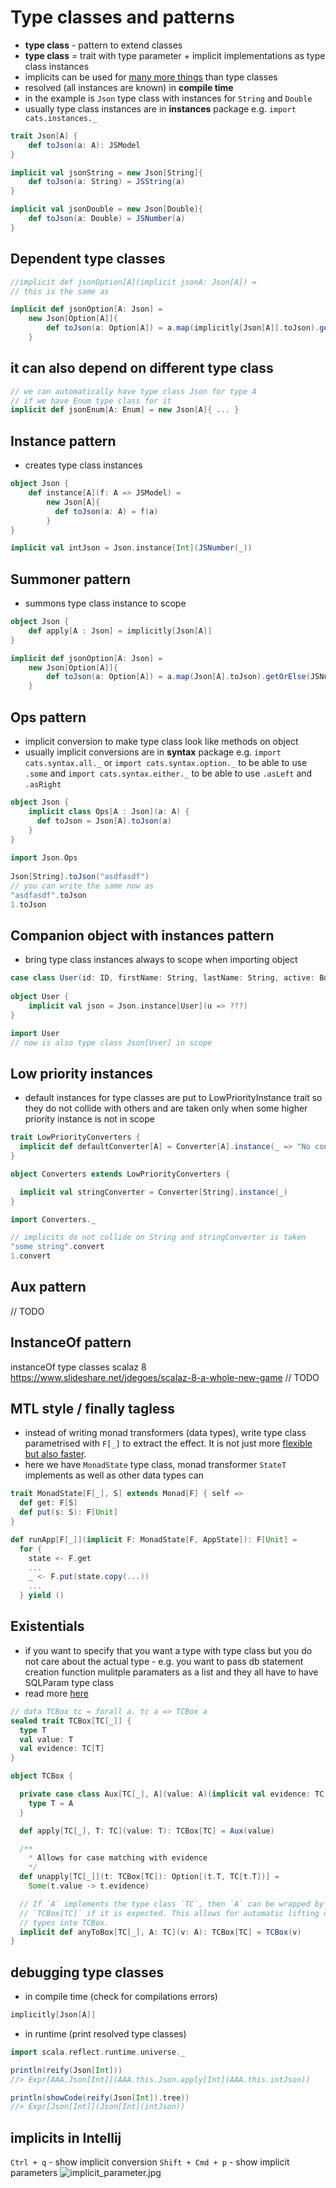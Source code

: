 # Type classes and patterns

* **type class** - pattern to extend classes
* **type class** = trait with type parameter + implicit implementations as type class instances
* implicits can be used for [many more things](http://www.lihaoyi.com/post/ImplicitDesignPatternsinScala.html) than type classes
* resolved (all instances are known) in **compile time**
* in the example is `Json` type class with instances for `String` and `Double`
* usually type class instances are in **instances** package e.g. `import cats.instances._`
```scala
trait Json[A] {
    def toJson(a: A): JSModel
}

implicit val jsonString = new Json[String]{
    def toJson(a: String) = JSString(a)
}

implicit val jsonDouble = new Json[Double]{
    def toJson(a: Double) = JSNumber(a)
}
```
## Dependent type classes
```scala
//implicit def jsonOption[A](implicit jsonA: Json[A]) =
// this is the same as

implicit def jsonOption[A: Json] = 
    new Json[Option[A]]{
        def toJson(a: Option[A]) = a.map(implicitly[Json[A]].toJson).getOrElse(JSNull)
    }
```

## it can also depend on different type class
```scala
// we can automatically have type class Json for type A
// if we have Enum type class for it 
implicit def jsonEnum[A: Enum] = new Json[A]{ ... }
```

## Instance pattern
* creates type class instances
```scala
object Json {
    def instance[A](f: A => JSModel) =
        new Json[A]{
          def toJson(a: A) = f(a)
        }
}

implicit val intJson = Json.instance[Int](JSNumber(_))
```

## Summoner pattern
* summons type class instance to scope
```scala
object Json {
    def apply[A : Json] = implicitly[Json[A]]
}

implicit def jsonOption[A: Json] = 
    new Json[Option[A]]{
        def toJson(a: Option[A]) = a.map(Json[A].toJson).getOrElse(JSNull)
    }
```

## Ops pattern
* implicit conversion to make type class look like methods on object
* usually implicit conversions are in **syntax** package e.g. `import cats.syntax.all._` or `import cats.syntax.option._` to be able to use `.some` and `import cats.syntax.either._` to be able to use `.asLeft` and `.asRight`
```scala
object Json {
    implicit class Ops[A : Json](a: A) {
      def toJson = Json[A].toJson(a)
    }
}
 
import Json.Ops
  
Json[String].toJson("asdfasdf")  
// you can write the same now as   
"asdfasdf".toJson
1.toJson
```

## Companion object with instances pattern
* bring type class instances always to scope when importing object
```scala
case class User(id: ID, firstName: String, lastName: String, active: Boolean)
 
object User {
    implicit val json = Json.instance[User](u => ???)
} 

import User
// now is also type class Json[User] in scope
```

## Low priority instances

* default instances for type classes are put to LowPriorityInstance trait so they do not collide with others and are taken only when some higher priority instance is not in scope

```scala
trait LowPriorityConverters {
  implicit def defaultConverter[A] = Converter[A].instance(_ => "No converter written")   
}

object Converters extends LowPriorityConverters {

  implicit val stringConverter = Converter[String].instance(_)  
}

import Converters._

// implicits do not collide on String and stringConverter is taken
"some string".convert
1.convert
```

## Aux pattern
// TODO

## InstanceOf pattern
instanceOf type classes scalaz 8 https://www.slideshare.net/jdegoes/scalaz-8-a-whole-new-game
// TODO

## MTL style / finally tagless

* instead of writing monad transformers (data types), write type class parametrised with `F[_]` to extract the effect. It is not just more [flexible but also faster](http://degoes.net/articles/effects-without-transformers).
* here we have `MonadState` type class, monad transformer `StateT` implements as well as other data types can

```scala
trait MonadState[F[_], S] extends Monad[F] { self =>
  def get: F[S]
  def put(s: S): F[Unit]
}

def runApp[F[_]](implicit F: MonadState[F, AppState]): F[Unit] =
  for {
    state <- F.get
    ...
    _ <- F.put(state.copy(...))
    ...
  } yield ()
```

## Existentials

* if you want to specify that you want a type with type class but you do not care about the actual type - e.g. you want to pass db statement creation function mulitple paramaters as a list and they all have to have SQLParam type class 
* read more [here](https://www.cakesolutions.net/teamblogs/existential-types-in-scala)

```scala
// data TCBox tc = forall a. tc a => TCBox a
sealed trait TCBox[TC[_]] {
  type T
  val value: T
  val evidence: TC[T]
}

object TCBox {

  private case class Aux[TC[_], A](value: A)(implicit val evidence: TC[A]) extends TCBox[TC] {
    type T = A
  }

  def apply[TC[_], T: TC](value: T): TCBox[TC] = Aux(value)

  /**
    * Allows for case matching with evidence
    */
  def unapply[TC[_]](t: TCBox[TC]): Option[(t.T, TC[t.T])] =
    Some(t.value -> t.evidence)

  // If `A` implements the type class `TC`, then `A` can be wrapped by
  // `TCBox[TC]` if it is expected. This allows for automatic lifting of
  // types into TCBox.
  implicit def anyToBox[TC[_], A: TC](v: A): TCBox[TC] = TCBox(v)
}
```

## debugging type classes

* in compile time (check for compilations errors)

```scala
implicitly[Json[A]]
```  

* in runtime (print resolved type classes)

```scala
import scala.reflect.runtime.universe._

println(reify(Json[Int]))
//> Expr[AAA.Json[Int]](AAA.this.Json.apply[Int](AAA.this.intJson))

println(showCode(reify(Json[Int]).tree))
//> Expr[Json[Int]](Json[Int](intJson))
```

## implicits in Intellij

`Ctrl + q` - show implicit conversion
`Shift + Cmd + p` - show implicit parameters
![implicit_parameter.jpg](implicit_parameter.jpg)
